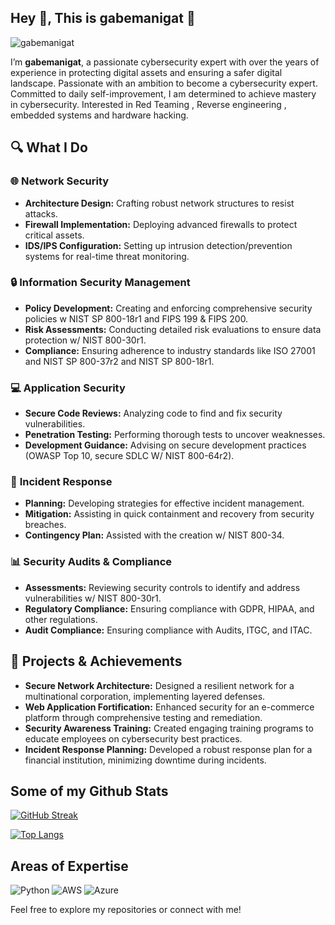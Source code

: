 ## Hey 👋, This is gabemanigat 🚀

<p align=left> <img src=https://komarev.com/ghpvc/?username=gabemanigat alt=gabemanigat /> </p>


I’m **gabemanigat**, a passionate cybersecurity expert with over the years of experience in protecting digital assets and ensuring a safer digital landscape. 
Passionate with an ambition to become a cybersecurity expert. Committed to daily self-improvement, I am determined to achieve mastery in cybersecurity. Interested in Red Teaming , Reverse engineering , embedded systems and hardware hacking.

## 🔍 What I Do

### 🌐 **Network Security**

- **Architecture Design:** Crafting robust network structures to resist attacks.
- **Firewall Implementation:** Deploying advanced firewalls to protect critical assets.
- **IDS/IPS Configuration:** Setting up intrusion detection/prevention systems for real-time threat monitoring.

### 🔒 **Information Security Management**

- **Policy Development:** Creating and enforcing comprehensive security policies w NIST SP 800-18r1 and FIPS 199 & FIPS 200.
- **Risk Assessments:** Conducting detailed risk evaluations to ensure data protection w/ NIST 800-30r1.
- **Compliance:** Ensuring adherence to industry standards like ISO 27001 and NIST SP 800-37r2 and NIST SP 800-18r1.

### 💻 **Application Security**

- **Secure Code Reviews:** Analyzing code to find and fix security vulnerabilities.
- **Penetration Testing:** Performing thorough tests to uncover weaknesses.
- **Development Guidance:** Advising on secure development practices (OWASP Top 10, secure SDLC W/ NIST 800-64r2).

### 🚨 **Incident Response**

- **Planning:** Developing strategies for effective incident management.
- **Mitigation:** Assisting in quick containment and recovery from security breaches.
- **Contingency Plan:** Assisted with the creation w/ NIST 800-34.

### 📊 **Security Audits & Compliance**

- **Assessments:** Reviewing security controls to identify and address vulnerabilities w/ NIST 800-30r1.
- **Regulatory Compliance:** Ensuring compliance with GDPR, HIPAA, and other regulations.
- **Audit Compliance:** Ensuring compliance with Audits, ITGC, and ITAC.

## 🌟 **Projects & Achievements**

- **Secure Network Architecture:** Designed a resilient network for a multinational corporation, implementing layered defenses.
- **Web Application Fortification:** Enhanced security for an e-commerce platform through comprehensive testing and remediation.
- **Security Awareness Training:** Created engaging training programs to educate employees on cybersecurity best practices.
- **Incident Response Planning:** Developed a robust response plan for a financial institution, minimizing downtime during incidents.

## Some of my Github Stats

[![GitHub Streak](https://github-readme-streak-stats.herokuapp.com/?user=gabemanigat&theme=dark)](https://git.io/streak-stats) 

[![Top Langs](https://github-readme-stats.vercel.app/api/top-langs/?username=gabemanigat&layout=compact&theme=dark)](https://github.com/gabemanigat/github-readme-stats)


## Areas of Expertise

![Python](https://img.shields.io/badge/-Python-3776AB?style=flat-square&logo=python&logoColor=white) 
![AWS](https://img.shields.io/badge/-AWS-232F3E?style=flat-square&logo=amazon-aws&logoColor=white) 
![Azure](https://img.shields.io/badge/-Azure-0089D6?style=flat-square&logo=microsoft-azure&logoColor=white)


Feel free to explore my repositories or connect with me!
